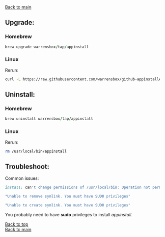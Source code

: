 
[Back to main](index)

## Upgrade:

### Homebrew

```ruby
brew upgrade warrensbox/tap/appinstall
```
### Linux

Rerun:

```sh
curl -L https://raw.githubusercontent.com/warrensbox/github-appinstaller/release/install.sh | bash
```

## Uninstall:

### Homebrew

```ruby
brew uninstall warrensbox/tap/appinstall
```
### Linux

Rerun:

```sh
rm /usr/local/bin/appinstall
```

## Troubleshoot:

Common issues:
```ruby
install: can't change permissions of /usr/local/bin: Operation not permitted
```

```ruby
"Unable to remove symlink. You must have SUDO privileges"
```

```ruby
"Unable to create symlink. You must have SUDO privileges"
```
You probably need to have **sudo** privileges to install *appinstall*.

[Back to top](#upgrade)    
[Back to main](index)